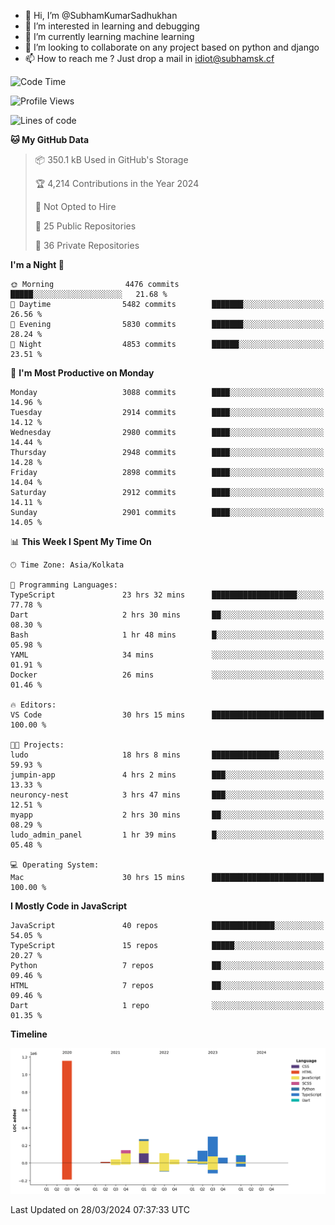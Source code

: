 - 👋 Hi, I’m @SubhamKumarSadhukhan
- 👀 I’m interested in learning and debugging
- 🌱 I’m currently learning machine learning
- 💞️ I’m looking to collaborate on any project based on python and django
- 📫 How to reach me ?
      Just drop a mail in idiot@subhamsk.cf

<!---
SubhamKumarSadhukhan/SubhamKumarSadhukhan is a ✨ special ✨ repository because its `README.md` (this file) appears on your GitHub profile.
You can click the Preview link to take a look at your changes.
--->


<!--START_SECTION:waka-->
![Code Time](http://img.shields.io/badge/Code%20Time-2%2C048%20hrs%2013%20mins-blue)

![Profile Views](http://img.shields.io/badge/Profile%20Views-6-blue)

![Lines of code](https://img.shields.io/badge/From%20Hello%20World%20I%27ve%20Written-2.4%20million%20lines%20of%20code-blue)

**🐱 My GitHub Data** 

> 📦 350.1 kB Used in GitHub's Storage 
 > 
> 🏆 4,214 Contributions in the Year 2024
 > 
> 🚫 Not Opted to Hire
 > 
> 📜 25 Public Repositories 
 > 
> 🔑 36 Private Repositories 
 > 
**I'm a Night 🦉** 

```text
🌞 Morning                4476 commits        █████░░░░░░░░░░░░░░░░░░░░   21.68 % 
🌆 Daytime                5482 commits        ███████░░░░░░░░░░░░░░░░░░   26.56 % 
🌃 Evening                5830 commits        ███████░░░░░░░░░░░░░░░░░░   28.24 % 
🌙 Night                  4853 commits        ██████░░░░░░░░░░░░░░░░░░░   23.51 % 
```
📅 **I'm Most Productive on Monday** 

```text
Monday                   3088 commits        ████░░░░░░░░░░░░░░░░░░░░░   14.96 % 
Tuesday                  2914 commits        ████░░░░░░░░░░░░░░░░░░░░░   14.12 % 
Wednesday                2980 commits        ████░░░░░░░░░░░░░░░░░░░░░   14.44 % 
Thursday                 2948 commits        ████░░░░░░░░░░░░░░░░░░░░░   14.28 % 
Friday                   2898 commits        ████░░░░░░░░░░░░░░░░░░░░░   14.04 % 
Saturday                 2912 commits        ████░░░░░░░░░░░░░░░░░░░░░   14.11 % 
Sunday                   2901 commits        ████░░░░░░░░░░░░░░░░░░░░░   14.05 % 
```


📊 **This Week I Spent My Time On** 

```text
🕑︎ Time Zone: Asia/Kolkata

💬 Programming Languages: 
TypeScript               23 hrs 32 mins      ███████████████████░░░░░░   77.78 % 
Dart                     2 hrs 30 mins       ██░░░░░░░░░░░░░░░░░░░░░░░   08.30 % 
Bash                     1 hr 48 mins        █░░░░░░░░░░░░░░░░░░░░░░░░   05.98 % 
YAML                     34 mins             ░░░░░░░░░░░░░░░░░░░░░░░░░   01.91 % 
Docker                   26 mins             ░░░░░░░░░░░░░░░░░░░░░░░░░   01.46 % 

🔥 Editors: 
VS Code                  30 hrs 15 mins      █████████████████████████   100.00 % 

🐱‍💻 Projects: 
ludo                     18 hrs 8 mins       ███████████████░░░░░░░░░░   59.93 % 
jumpin-app               4 hrs 2 mins        ███░░░░░░░░░░░░░░░░░░░░░░   13.33 % 
neuroncy-nest            3 hrs 47 mins       ███░░░░░░░░░░░░░░░░░░░░░░   12.51 % 
myapp                    2 hrs 30 mins       ██░░░░░░░░░░░░░░░░░░░░░░░   08.29 % 
ludo_admin_panel         1 hr 39 mins        █░░░░░░░░░░░░░░░░░░░░░░░░   05.48 % 

💻 Operating System: 
Mac                      30 hrs 15 mins      █████████████████████████   100.00 % 
```

**I Mostly Code in JavaScript** 

```text
JavaScript               40 repos            ██████████████░░░░░░░░░░░   54.05 % 
TypeScript               15 repos            █████░░░░░░░░░░░░░░░░░░░░   20.27 % 
Python                   7 repos             ██░░░░░░░░░░░░░░░░░░░░░░░   09.46 % 
HTML                     7 repos             ██░░░░░░░░░░░░░░░░░░░░░░░   09.46 % 
Dart                     1 repo              ░░░░░░░░░░░░░░░░░░░░░░░░░   01.35 % 
```



**Timeline**

![Lines of Code chart](https://raw.githubusercontent.com/SubhamKumarSadhukhan/SubhamKumarSadhukhan/main/assets/bar_graph.png)


 Last Updated on 28/03/2024 07:37:33 UTC
<!--END_SECTION:waka-->
